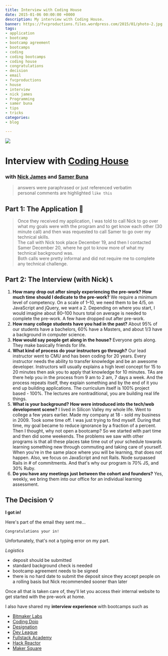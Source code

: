 ```yaml
---
title: Interview with Coding House
date: 2015-01-06 00:00:00 +0000
description: My interview with Coding House.
banner: https://fvcproductions.files.wordpress.com/2015/01/photo-2.jpg
tags:
- application
- bootcamp
- bootcamp agreement
- bootcamps
- coding
- coding bootcamps
- coding house
- congratulations
- decision
- email
- fvcproductions
- house
- interview
- nick james
- Programming
- samer buna
- tips
- tricks
categories:
- blog

---
```

[![](//course_report_production.s3.amazonaws.com/rich/rich_files/rich_files/74/s300/coding-house-logo.png)](//www.codinghouse.com)

# Interview with [Coding House](//www.codinghouse.com "Coding House")

### with [Nick James](//www.linkedin.com/in/hellonick) and [Samer Buna](//www.linkedin.com/in/samerbuna)

> answers were paraphrased or just referenced verbatim\
> personal comments are highlighted `like this`

## **Part 1: The Application 📝**

> Once they received my application, I was told to call Nick to go over what my goals were with the program and to get know each other (30 minute call) and then was requested to call Samer to go over my technical skills.\
> The call with Nick took place December 19, and then I contacted Samer December 20, where he got to know more of what my technical background was.\
> Both calls were pretty informal and did not require me to complete any technical challenge.

## **Part 2: The Interview (with Nick)** 📞

1. **How many drop out after simply experiencing the pre-work? How much time should I dedicate to the pre-work?** We require a minimum level of competency. On a scale of 1–10, we need them to be 4/5, on JavaScript and jQuery, we want a 2. Depending on where you start, I would imagine about 80–100 hours total on average is needed to complete the pre-work. A few have dropped out after pre-work.
2. **How many college students have you had in the past?** About 95% of our students have a bachelors, 60% have a Masters, and about 1/3 have a background in computer science.
3. **How would say people get along in the house?** Everyone gets along. They make basically friends for life.
4. **What kind of process do your instructors go through?** Our lead instructor went to CMU and has been coding for 20 years. Every instructor needs the ability to transfer knowledge and be an awesome developer. Instructors will usually explains a high level concept for 15 to 20 minutes then ask you to apply that knowledge for 10 minutes. TAs are there help you in the process from 9 am to 2 am, 7 days a week. And the process repeats itself, they explain something and by the end of it you end up building applications. The curriculum itself is 100% project based - 100%. The lectures are nontraditional, you are building real life things.
5. **What is your background? How were introduced into the tech/web development scene?** I lived in Silicon Valley my whole life. Went to college a few years earlier. Made my company at 18 - sold my business in 2009. Took some time off. I was just trying to find myself. During that time, my goal became to reduce ignorance by a fraction of a percent. Then I thought, why not open a bootcamp? So we started with part time and then did some weekends. The problems we saw with other programs is that all these places take time out of your schedule towards learning something new through commuting and taking care of yourself. When you're in the same place where you will be learning, that does not happen. Also, we focus on JavaScript and not Rails. Node surpassed Rails in \# of commitments. And that's why our program is 70% JS, and 30% Ruby.
6. **Do you have any meetings just between the cohort and founders?** Yes, weekly, we bring them into our office for an individual learning assessment.

## **The Decision 💡**

**I got in!**

Here's part of the email they sent me...

    Congratulations your in!

Unfortunately, that's not a typing error on my part.

_Logistics_

* deposit should be submitted
* standard background check is needed
* bootcamp agreement needs to be signed
* there is no hard date to submit the deposit since they accept people on a rolling basis but Nick recommended sooner than later

Once all that is taken care of, they'll let you access their internal website to get started with the pre-work at home.

I also have shared my **interview experience** with bootcamps such as

* [Bitmaker Labs](/blog/2014/03/12/interview-bitmaker-labs/)
* [Coding Dojo](/blog/2015/01/06/interview-coding-dojo/)
* [Designation](//fvcproductions.com/blog/2015/01/06/interview-with-designation/ "Interview with Designation 🎨")
* [Dev League](//fvcproductions.com/blog/2015/01/06/experience-with-devleague/ "Interview With DevLeague 💻")
* [Fullstack Academy](//fvcproductions.com/blog/2014/12/28/my-experience-with-fullstack-academy-of-code/ "My Experience with Fullstack Academy of Code 💻")
* [Hack Reactor](//fvcproductions.com/blog/2015/01/05/questioning-hack-reactor/ "Questioning Hack Reactor 🔑")
* [Maker Square](//fvcproductions.com/blog/2015/01/14/my-experience-with-makersquare-%f0%9f%92/ "My Experience with MakerSquare 💻")
